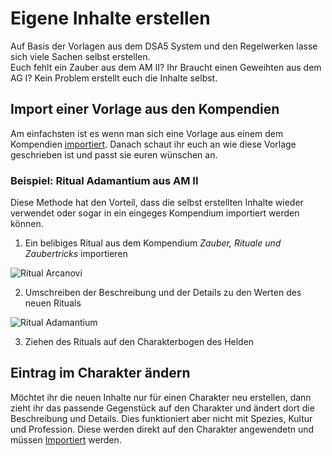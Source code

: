 # Eigene Inhalte erstellen
Auf Basis der Vorlagen aus dem DSA5 System und den Regelwerken lasse sich viele Sachen selbst erstellen.  
Euch fehlt ein Zauber aus dem AM II? Ihr Braucht einen Geweihten aus dem AG I? Kein Problem erstellt euch die Inhalte selbst.  

## Import einer Vorlage aus den Kompendien
Am einfachsten ist es wenn man sich eine Vorlage aus einem dem Kompendien [importiert](https://github.com/Plushtoast/dsa5-foundryVTT-wiki/blob/master/de/de-Bibliothek.md#inhalte-verwenden).
Danach schaut ihr euch an wie diese Vorlage geschrieben ist und passt sie euren wünschen an.

### Beispiel: Ritual Adamantium aus AM II
Diese Methode hat den Vorteil, dass die selbst erstellten Inhalte wieder verwendet oder sogar in ein eingeges Kompendium importiert werden können.
1. Ein belibiges Ritual aus dem Kompendium *Zauber, Rituale und Zaubertricks* importieren  
  
![Ritual Arcanovi](https://user-images.githubusercontent.com/80099175/112989660-6f4d6680-9165-11eb-8dc8-3791c4bf4843.png)  
  
2. Umschreiben der Beschreibung und der Details zu den Werten des neuen Rituals
  
![Ritual Adamantium](https://user-images.githubusercontent.com/80099175/112989947-c9e6c280-9165-11eb-81ea-5693284405d6.png)
  
3. Ziehen des Rituals auf den Charakterbogen des Helden

## Eintrag im Charakter ändern
Möchtet ihr die neuen Inhalte nur für einen Charakter neu erstellen, dann zieht ihr das passende Gegenstück auf den Charakter und ändert dort die Beschreibung und Details. Dies funktioniert aber nicht mit Spezies, Kultur und Profession. Diese werden direkt auf den Charakter angewendetn und müssen [Importiert](https://github.com/Plushtoast/dsa5-foundryVTT-wiki/blob/master/de/de-eigene-Inhalte-erstellen.md#import-einer-vorlage-aus-den-kompendien) werden.
